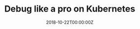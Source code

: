 ---
title: Debug like a pro on Kubernetes
date: 2018-10-22T00:00:00Z
slide: https://www.slideshare.net/GianlucaArbezzano/kubernetes-debug-like-a-pro
embedSlide: ""
video: ""
embedVideo: ""
eventName: Golab Florence
eventLink: https://www.golab.io/
city: ""
links: {}

---